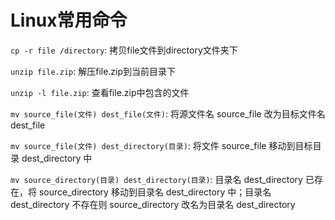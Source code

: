 # Linux常用命令

`cp -r file /directory`: 拷贝file文件到directory文件夹下

`unzip file.zip`: 解压file.zip到当前目录下

`unzip -l file.zip`: 查看file.zip中包含的文件

`mv source_file(文件) dest_file(文件)`: 将源文件名 source_file 改为目标文件名 dest_file

`mv source_file(文件) dest_directory(目录)`: 将文件 source_file 移动到目标目录 dest_directory 中

`mv source_directory(目录) dest_directory(目录)`: 目录名 dest_directory 已存在，将 source_directory 移动到目录名 dest_directory 中；目录名 dest_directory 不存在则 source_directory 改名为目录名 dest_directory
